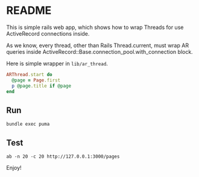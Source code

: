 # README

This is simple rails web app, which shows how to wrap Threads for use ActiveRecord connections inside.

As we know, every thread, other than Rails Thread.current, must wrap AR queries inside ActiveRecord::Base.connection_pool.with_connection block.

Here is simple wrapper in `lib/ar_thread`.

```ruby
ARThread.start do
  @page = Page.first
  p @page.title if @page
end
```

## Run

```
bundle exec puma
```

## Test

```
ab -n 20 -c 20 http://127.0.0.1:3000/pages
```

Enjoy!